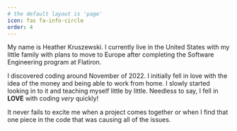 ```yaml
---
# the default layout is 'page'
icon: fas fa-info-circle
order: 4
---
```


My name is Heather Kruszewski. I currently live in the United States with my little family with plans to move to Europe after completing the Software Engineering program at Flatiron. 

I discovered coding around November of 2022. I initially fell in love with the idea of the money and being able to work from home. I slowly started looking in to it and teaching myself little by little. Needless to say, I fell in **LOVE** with coding *very* quickly! 

It never fails to excite me when a project comes together or when I find that one piece in the code that was causing all of the issues. 
